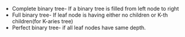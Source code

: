 - Complete binary tree- If a binary tree is filled from left node to right
- Full binary tree- If leaf node is having either no children or K-th children(for K-aries tree)
- Perfect binary tree- if all leaf nodes have same depth.